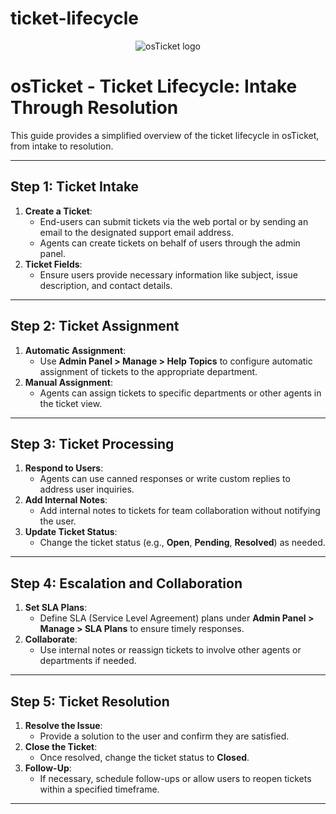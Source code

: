 # ticket-lifecycle

<p align="center">
<img src="https://i.imgur.com/Clzj7Xs.png" alt="osTicket logo"/>
</p>

# osTicket - Ticket Lifecycle: Intake Through Resolution

This guide provides a simplified overview of the ticket lifecycle in osTicket, from intake to resolution.

---

## Step 1: Ticket Intake
1. **Create a Ticket**:
   - End-users can submit tickets via the web portal or by sending an email to the designated support email address.
   - Agents can create tickets on behalf of users through the admin panel.
2. **Ticket Fields**:
   - Ensure users provide necessary information like subject, issue description, and contact details.

---

## Step 2: Ticket Assignment
1. **Automatic Assignment**:
   - Use **Admin Panel > Manage > Help Topics** to configure automatic assignment of tickets to the appropriate department.
2. **Manual Assignment**:
   - Agents can assign tickets to specific departments or other agents in the ticket view.

---

## Step 3: Ticket Processing
1. **Respond to Users**:
   - Agents can use canned responses or write custom replies to address user inquiries.
2. **Add Internal Notes**:
   - Add internal notes to tickets for team collaboration without notifying the user.
3. **Update Ticket Status**:
   - Change the ticket status (e.g., **Open**, **Pending**, **Resolved**) as needed.

---

## Step 4: Escalation and Collaboration
1. **Set SLA Plans**:
   - Define SLA (Service Level Agreement) plans under **Admin Panel > Manage > SLA Plans** to ensure timely responses.
2. **Collaborate**:
   - Use internal notes or reassign tickets to involve other agents or departments if needed.

---

## Step 5: Ticket Resolution
1. **Resolve the Issue**:
   - Provide a solution to the user and confirm they are satisfied.
2. **Close the Ticket**:
   - Once resolved, change the ticket status to **Closed**.
3. **Follow-Up**:
   - If necessary, schedule follow-ups or allow users to reopen tickets within a specified timeframe.

---

